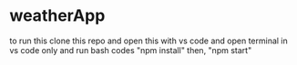 # weatherApp
to run this clone this repo and open this with vs code and open terminal in vs code only and run bash codes 
"npm install"
then, "npm start"
